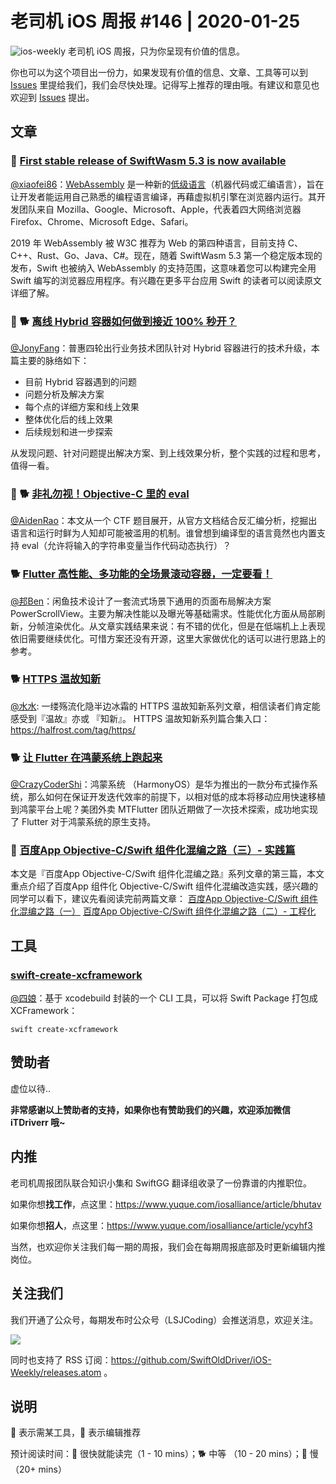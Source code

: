 # 老司机 iOS 周报 #146 | 2020-01-25

![ios-weekly](https://github.com/SwiftOldDriver/iOS-Weekly/blob/master/assets/ios-weekly.png?raw=true)
老司机 iOS 周报，只为你呈现有价值的信息。

你也可以为这个项目出一份力，如果发现有价值的信息、文章、工具等可以到 [Issues](https://github.com/SwiftOldDriver/iOS-Weekly/issues) 里提给我们，我们会尽快处理。记得写上推荐的理由哦。有建议和意见也欢迎到 [Issues](https://github.com/SwiftOldDriver/iOS-Weekly/issues) 提出。


## 文章

### 🐎 [First stable release of SwiftWasm 5.3 is now available](https://forums.swift.org/t/first-stable-release-of-swiftwasm-5-3-is-now-available/41868/7)

[@xiaofei86](https://weibo.com/xuyafei86)：[WebAssembly](https://developer.mozilla.org/zh-CN/docs/WebAssembly) 是一种新的[低级语言](https://zh.wikipedia.org/zh-hans/低级语言)（机器代码或汇编语言），旨在让开发者能运用自己熟悉的编程语言编译，再藉虚拟机引擎在浏览器内运行。其开发团队来自 Mozilla、Google、Microsoft、Apple，代表着四大网络浏览器 Firefox、Chrome、Microsoft Edge、Safari。

2019 年 WebAssembly 被 W3C 推荐为 Web 的第四种语言，目前支持 C、C++、Rust、Go、Java、C#。现在，随着 SwiftWasm 5.3 第一个稳定版本现的发布，Swift 也被纳入 WebAssembly 的支持范围，这意味着您可以构建完全用 Swift 编写的浏览器应用程序。有兴趣在更多平台应用 Swift 的读者可以阅读原文详细了解。

### 🌟 🐕 [离线 Hybrid 容器如何做到接近 100% 秒开？](https://mp.weixin.qq.com/s/inAFLg85TfmXOWXS50pEfg)

[@JonyFang](https://github.com/JonyFang)：普惠四轮出行业务技术团队针对 Hybrid 容器进行的技术升级，本篇主要的脉络如下：

- 目前 Hybrid 容器遇到的问题
- 问题分析及解决方案
- 每个点的详细方案和线上效果
- 整体优化后的线上效果
- 后续规划和进一步探索

从发现问题、针对问题提出解决方案、到上线效果分析，整个实践的过程和思考，值得一看。

### 🌟 🐕 [非礼勿视！Objective-C 里的 eval](https://mp.weixin.qq.com/s/6dwi96sQ222KVsgbt4FW5A)

[@AidenRao](https://weibo.com/AidenRao)：本文从一个 CTF 题目展开，从官方文档结合反汇编分析，挖掘出语言和运行时鲜为人知却可能被滥用的机制。谁曾想到编译型的语言竟然也内置支持 eval（允许将输入的字符串变量当作代码动态执行）？


### 🐕 [Flutter 高性能、多功能的全场景滚动容器，一定要看！](https://mp.weixin.qq.com/s?__biz=MzU4MDUxOTI5NA==&mid=2247486656&idx=1&sn=81e14ac99be2d75b5842529b8c694244&chksm=fd54d8d1ca2351c7ffe5e981aba49443b6aae2642bda6ac7a8951eabddd8a4307adcb98f6991&scene=0&xtrack=1#rd)

[@邦Ben](https://weibo.com/linwenbang)：闲鱼技术设计了一套流式场景下通用的页面布局解决方案 PowerScrollView。主要为解决性能以及曝光等基础需求。性能优化方面从局部刷新，分帧渲染优化。从文章实践结果来说：有不错的优化，但是在低端机上上表现依旧需要继续优化。可惜方案还没有开源，这里大家做优化的话可以进行思路上的参考。

### 🐕 [HTTPS 温故知新](https://mp.weixin.qq.com/s?__biz=MzkzMjExMTAwMQ==&mid=2247488855&idx=1&sn=ad55f4338dd53b9f92ac0fa53b7df6f2&chksm=c261e2a1f5166bb79f77fa14b9cf987c9a7c5f3ec7b4bddf75807f06cf6bdda8d7ada71307a3&scene=178&cur_album_id=1501778677406203906#rd)

[@水水](https://www.xuyanlan.com): 一缕殇流化隐半边冰霜的 HTTPS 温故知新系列文章，相信读者们肯定能感受到『温故』亦或 『知新』。 HTTPS 温故知新系列篇合集入口： https://halfrost.com/tag/https/

### 🐕 [让 Flutter 在鸿蒙系统上跑起来](https://mp.weixin.qq.com/s/vTWZRaxvsOS_VRjfh6l4FQ)

[@CrazyCoderShi](https://github.com/CrazyCoderShi)：鸿蒙系统 （HarmonyOS）是华为推出的一款分布式操作系统，那么如何在保证开发迭代效率的前提下，以相对低的成本将移动应用快速移植到鸿蒙平台上呢？美团外卖 MTFlutter 团队近期做了一次技术探索，成功地实现了 Flutter 对于鸿蒙系统的原生支持。

### 🐢 [百度App Objective-C/Swift 组件化混编之路（三）- 实践篇](https://mp.weixin.qq.com/s/-rBtXtkelcPQBMjQhwu07w)
本文是『百度App Objective-C/Swift 组件化混编之路』系列文章的第三篇，本文重点介绍了百度App 组件化 Objective-C/Swift 组件化混编改造实践，感兴趣的同学可以看下，建议先看阅读完前两篇文章：
[百度App Objective-C/Swift 组件化混编之路（一）](https://mp.weixin.qq.com/s?__biz=MzUxMzk2ODI1NQ==&mid=2247484177&idx=1&sn=df772d2134ad814bf0f8fafb883d8f77&chksm=f94c5201ce3bdb1787ea4f310de02b0a967983a8de3647034a2dc3c26c520fe493632aeb8be3&scene=21#wechat_redirect)
[百度App Objective-C/Swift 组件化混编之路（二）- 工程化](https://mp.weixin.qq.com/s?__biz=MzUxMzk2ODI1NQ==&mid=2247484191&idx=1&sn=b78cab8a22733e61e4a8b92e36f43ea5&scene=21#wechat_redirect)


## 工具

### [swift-create-xcframework](https://github.com/unsignedapps/swift-create-xcframework)

[@四娘](https://kemchenj.github.io/)：基于 xcodebuild 封装的一个 CLI 工具，可以将 Swift Package 打包成 XCFramework：

```shell
swift create-xcframework
```

## 赞助者

虚位以待..

**非常感谢以上赞助者的支持，如果你也有赞助我们的兴趣，欢迎添加微信 iTDriverr 哦~**

## 内推

老司机周报团队联合知识小集和 SwiftGG 翻译组收录了一份靠谱的内推职位。

如果你想**找工作**，点这里：https://www.yuque.com/iosalliance/article/bhutav

如果你想**招人**，点这里：https://www.yuque.com/iosalliance/article/ycyhf3

当然，也欢迎你关注我们每一期的周报，我们会在每期周报底部及时更新编辑内推岗位。

## 关注我们

我们开通了公众号，每期发布时公众号（LSJCoding）会推送消息，欢迎关注。

![](https://github.com/SwiftOldDriver/iOS-Weekly/blob/master/assets/qrcode_for_wechat.jpg?raw=true)

同时也支持了 RSS 订阅：https://github.com/SwiftOldDriver/iOS-Weekly/releases.atom 。

## 说明

🚧 表示需某工具，🌟 表示编辑推荐

预计阅读时间：🐎 很快就能读完（1 - 10 mins）；🐕 中等 （10 - 20 mins）；🐢 慢（20+ mins）
